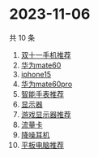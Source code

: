 # 2023-11-06

共 10 条

<!-- BEGIN ZHIHUSEARCH -->
<!-- 最后更新时间 Mon Nov 06 2023 01:04:58 GMT+0800 (China Standard Time) -->
1. [双十一手机推荐](https://www.zhihu.com/search?q=双十一手机推荐)
1. [华为mate60](https://www.zhihu.com/search?q=华为mate60)
1. [iphone15](https://www.zhihu.com/search?q=iphone15)
1. [华为mate60pro](https://www.zhihu.com/search?q=华为mate60pro)
1. [智能手表推荐](https://www.zhihu.com/search?q=智能手表推荐)
1. [显示器](https://www.zhihu.com/search?q=显示器)
1. [游戏显示器推荐](https://www.zhihu.com/search?q=游戏显示器推荐)
1. [流量卡](https://www.zhihu.com/search?q=流量卡)
1. [降噪耳机](https://www.zhihu.com/search?q=降噪耳机)
1. [平板电脑推荐](https://www.zhihu.com/search?q=平板电脑推荐)
<!-- END ZHIHUSEARCH -->
